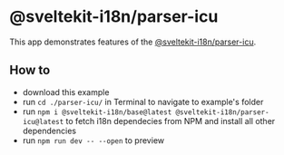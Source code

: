 # @sveltekit-i18n/parser-icu
This app demonstrates features of the [@sveltekit-i18n/parser-icu](https://github.com/sveltekit-i18n/parsers/blob/master/parser-icu).

## How to

- download this example
- run `cd ./parser-icu/` in Terminal to navigate to example's folder
- run `npm i @sveltekit-i18n/base@latest @sveltekit-i18n/parser-icu@latest` to fetch i18n dependecies from NPM and install all other dependencies
- run `npm run dev -- --open` to preview
